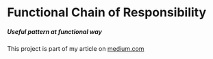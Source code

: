 # Functional Chain of Responsibility

##### Useful pattern at functional way

This project is part of my article on [medium.com](https://darrmirr.medium.com/functional-chain-of-resposibility-a3bf73f5da71)
